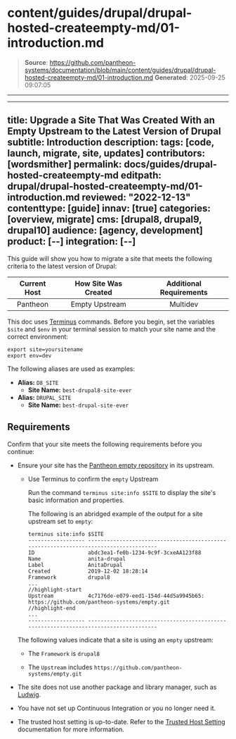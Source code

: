 # content/guides/drupal/drupal-hosted-createempty-md/01-introduction.md

> **Source**: https://github.com/pantheon-systems/documentation/blob/main/content/guides/drupal/drupal-hosted-createempty-md/01-introduction.md
> **Generated**: 2025-09-25 09:07:05

---

---
title: Upgrade a Site That Was Created With an Empty Upstream to the Latest Version of Drupal
subtitle: Introduction
description:
tags: [code, launch, migrate, site, updates]
contributors: [wordsmither]
permalink: docs/guides/drupal-hosted-createempty-md
editpath: drupal/drupal-hosted-createempty-md/01-introduction.md
reviewed: "2022-12-13"
contenttype: [guide]
innav: [true]
categories: [overview, migrate]
cms: [drupal8, drupal9, drupal10]
audience: [agency, development]
product: [--]
integration: [--]
---

This guide will show you how to migrate a site that meets the following criteria to the latest version of Drupal:

|  Current Host | How Site Was Created <Popover title="Site Creation" content="What is the method you used to create the site?" /> |  Additional Requirements <Popover title="Additional Requirements" content="Any other features that must be in place, or that are desired." /> |
| :-------------------------------------------: | :------------------------------------------------------------------------------------------------------------------------------------------: | :----------------------------------------------------------------------------------------------------------------------------------------------------------------------------------------: |
|                   Pantheon                    |                                                                Empty Upstream                                                                |                                                                                          Multidev                                                                                          |

<Partial file="drupal/see-landing.md" />

<Partial file="drupal/commit-history.md" />

<Alert title="Exports" type="export">

This doc uses [Terminus](/terminus) commands. Before you begin, set the variables `$site` and `$env` in your terminal session to match your site name and the correct environment:

```bash{promptUser: user}
export site=yoursitename
export env=dev
```

The following aliases are used as examples:

- **Alias:** `D8_SITE`
  - **Site Name:** `best-drupal8-site-ever`
- **Alias:** `DRUPAL_SITE`
  - **Site Name:** `best-drupal-site-ever`

</Alert>

## Requirements

Confirm that your site meets the following requirements before you continue:

- Ensure your site has the [Pantheon empty repository](https://github.com/pantheon-systems/empty) in its upstream.

  - Use Terminus to confirm the `empty` Upstream

    Run the command `terminus site:info $SITE` to display the site's basic information and properties.

    The following is an abridged example of the output for a site upstream set to `empty`:

    ```bash{outputLines:2-13}
    terminus site:info $SITE
    ------------------ -------------------------------------------------------------------------------------
    ID                 abdc3ea1-fe0b-1234-9c9f-3cxeAA123f88
    Name               anita-drupal
    Label              AnitaDrupal
    Created            2019-12-02 18:28:14
    Framework          drupal8
    ...
    //highlight-start
    Upstream           4c7176de-e079-eed1-154d-44d5a9945b65: https://github.com/pantheon-systems/empty.git
    //highlight-end
    ...
    ------------------ -------------------------------------------------------------------------------------
    ```

  The following values indicate that a site is using an `empty` upstream:

  - The `Framework` is `drupal8`

  - The `Upstream` includes `https://github.com/pantheon-systems/empty.git`

- The site does not use another package and library manager, such as [Ludwig](https://www.drupal.org/project/ludwig).

- You have not set up Continuous Integration or you no longer need it.

- The trusted host setting is up-to-date. Refer to the [Trusted Host Setting](/guides/php/settings-php#trusted-host-setting) documentation for more information.

